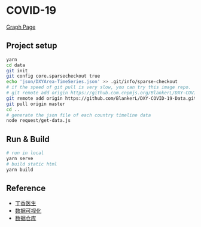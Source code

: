 # COVID-19

[Graph Page](https://snowlocked.github.io/covid-19/index.html#/)

## Project setup

``` bash
yarn
cd data
git init
git config core.sparsecheckout true
echo 'json/DXYArea-TimeSeries.json' >> .git/info/sparse-checkout
# if the speed of git pull is very slow, you can try this image repo.
# git remote add origin https://github.com.cnpmjs.org/BlankerL/DXY-COVID-19-Data.git
git remote add origin https://github.com/BlankerL/DXY-COVID-19-Data.git
git pull origin master
cd ..
# generate the json file of each country timeline data
node request/get-data.js

```

## Run & Build

```bash
# run in local
yarn serve
# build static html
yarn build
```

## Reference

- [丁香医生](https://ncov.dxy.cn/ncovh5/view/pneumonia?from=dxy)
- [数据可视化](https://github.com/Jannchie/Historical-ranking-data-visualization-based-on-d3.js)
- [数据仓库](https://github.com/BlankerL/DXY-COVID-19-Crawler)

